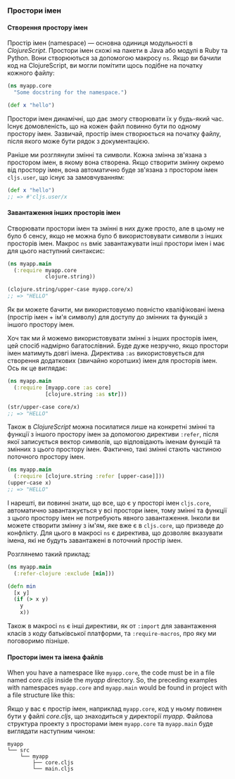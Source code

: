 ### Простори імен

#### Створення простору імен

Простір імен (namespace) — основна одиниця модульності в _ClojureScript_. Простори імен схожі на пакети в Java або модулі в Ruby та Python. Вони створюються за допомогою макросу `ns`. Якщо ви бачили код на ClojureScript, ви могли помітити щось подібне на початку кожного файлу:

```clojure
(ns myapp.core
  "Some docstring for the namespace.")

(def x "hello")
```

Простори імен динамічні, що дає змогу створювати їх у будь-який час. Існує домовленість, що на кожен файл повинно бути по одному простору імен. Зазвичай, простір імен створюється на початку файлу, після якого може бути рядок з документацією.

Раніше ми розглянули змінні та символи. Кожна змінна зв'язана з простором імен, в якому вона створена. Якщо створити змінну окремо від простору імен, вона автоматично буде зв'язана з простором імен `cljs.user`, що існує за замовчуванням:

```clojure
(def x "hello")
;; => #'cljs.user/x
```

#### Завантаження інших просторів імен

Створювати простори імен та змінні в них дуже просто, але в цьому не було б сенсу, якщо не можна було б використовувати символи з інших просторів імен. Макрос `ns` вміє завантажувати інші простори імен і має для цього наступний синтаксис:

```clojure
(ns myapp.main
  (:require myapp.core
            clojure.string))

(clojure.string/upper-case myapp.core/x)
;; => "HELLO"
```

Як ви можете бачити, ми використовуємо повністю кваліфіковані імена (простір імен + ім'я символу) для доступу до змінних та функцій з іншого простору імен.

Хоч так ми й можемо використовувати змінні з інших просторів імен, цей спосіб надмірно багатослівний. Буде дуже незручно, якщо простори імен матимуть довгі імена. Директива `:as` використовується для створення додаткових (звичайно коротших) імен для просторів імен. Ось як це виглядає:

```clojure
(ns myapp.main
  (:require [myapp.core :as core]
            [clojure.string :as str]))

(str/upper-case core/x)
;; => "HELLO"
```

Також в _ClojureScript_ можна посилатися лише на конкретні змінні та функції з іншого простору імен за допомогою директиви `:refer`, після якої записується вектор символів, що відповідають іменам функцій та змінних з цього простору імен. Фактично, такі змінні стають частиною поточного простору імен.

```clojure
(ns myapp.main
  (:require [clojure.string :refer [upper-case]]))
(upper-case x)
;; => "HELLO"
```

І нарешті, ви повинні знати, що все, що є у просторі імен `cljs.core`, автоматично завантажується у всі простори імен, тому змінні та функції з цього простору імен не потребують явного завантаження. Інколи ви можете створити змінну з ім'ям, яке вже є в `cljs.core`, що призведе до конфлікту. Для цього в макросі `ns` є директива, що дозволяє вказувати імена, які не будуть завантажені в поточний простір імен.

Розглянемо такий приклад:

```clojure
(ns myapp.main
  (:refer-clojure :exclude [min]))

(defn min
  [x y]
  (if (> x y)
    y
    x))
```

Також в макросі `ns` є інші директиви, як от `:import` для завантаження класів з коду батьківської платформи, та `:require-macros`, про яку ми поговоримо пізніше.

#### Простори імен та імена файлів

When you have a namespace like `myapp.core`, the code must be in a file named
_core.cljs_ inside the _myapp_ directory.  So, the preceding examples with
namespaces `myapp.core` and `myapp.main` would be found in project with a file
structure like this:

Якщо у вас є простір імен, наприклад `myapp.core`, код у ньому повинен бути у файлі _core.cljs_, що знаходиться у директорії _myapp_. Файлова структура проекту з просторами імен `myapp.core` та `myapp.main` буде виглядати наступним чином:

```
myapp
└── src
    └── myapp
        ├── core.cljs
        └── main.cljs
```
